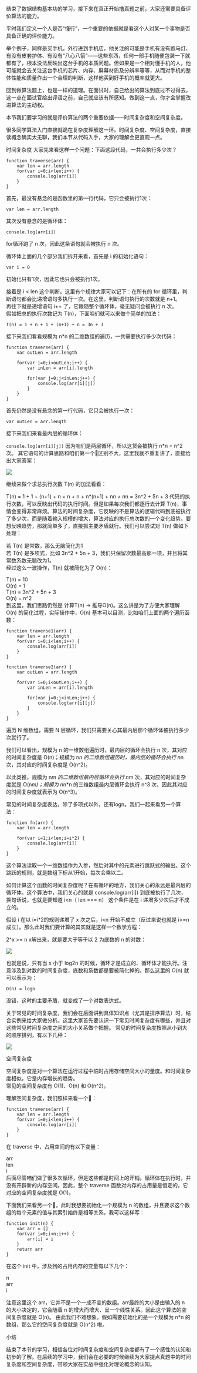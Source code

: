 结束了数据结构基本功的学习，接下来在真正开始撸真题之前，大家还需要具备评价算法的能力。

平时我们定义一个人是否“懂行”，一个重要的依据就是看这个人对某一个事物是否具备正确的评价能力。

举个例子，同样是买手机，外行进到手机店，他关注的可能是手机有没有跑马灯、有没有皮套护体、有没有“八心八箭”——这些东西，任何一部手机随便包装一下就都有了，根本没法反映出这台手机的本质问题。但如果是一个相对懂手机的人，他可能就会去关注这台手机的芯片、内存、屏幕材质及分辨率等等，从而对手机的整体性能和质量作出一个合理的判断，这样他买到好手机的概率就更大。

回到做算法题上，也是一样的道理。在面试时，自己给出的算法到底过不过得去，这一点在面试官给出评语之前，自己就应该有所感知。做到这一点，你才会掌握改进算法的主动权。

本节我们要学习的就是评价算法的两个重要依据——时间复杂度和空间复杂度。

很多同学算法入门直接就跪在复杂度理解这一环。时间复杂度、空间复杂度，直接读概念确实太无聊，我们本节从代码入手，大家的理解会更直观一点。

时间复杂度
大家先来看这样一个问题：下面这段代码，一共会执行多少次？
```
function traverse(arr) {
    var len = arr.length
    for(var i=0;i<len;i++) {
        console.log(arr[i])
    }
}
```
首先，最没有悬念的是函数里的第一行代码，它只会被执行1次：

`var len = arr.length`

其次没有悬念的是循环体：

`console.log(arr[i])`

for循环跑了 n 次，因此这条语句就会被执行 n 次。

循环体上面的几个部分我们拆开来看，首先是 i 的初始化语句：

`var i = 0`

初始化只有1次，因此它也只会被执行1次。

接着是 i < len 这个判断。这里有个规律大家可以记下：在所有的 for 循环里，判断语句都会比递增语句多执行一次。在这里，判断语句执行的次数就是 n+1。  
再往下就是递增语句 i++ 了，它跟随整个循环体，毫无疑问会被执行 n 次。  
假如把总的执行次数记为 T(n)，下面咱们就可以来做个简单的加法：  

`T(n) = 1 + n + 1 + (n+1) + n = 3n + 3`

接下来我们看看规模为 n*n 的二维数组的遍历，一共需要执行多少次代码：
```
function traverse(arr) {
    var outLen = arr.length

    for(var i=0;i<outLen;i++) {
        var inLen = arr[i].length

        for(var j=0;j<inLen;j++) { 
            console.log(arr[i][j])
        }
    }
}
```
首先仍然是没有悬念的第一行代码，它只会被执行一次：

`var outLen = arr.length`

接下来我们来看最内层的循环体：

`console.log(arr[i][j])`
因为咱们是两层循环，所以这货会被执行 n*n = n^2 次。
其它语句的计算思路和咱们第一个🌰区别不大，这里我就不重复讲了，直接给出大家答案：

![](https://user-gold-cdn.xitu.io/2020/4/6/1714f38044f931dd?imageView2/0/w/1280/h/960/format/webp/ignore-error/1)

继续来做个求总执行次数 T(n) 的加法看看：

T(n) = 1 + 1 + (n+1) + n + n + n + n*(n+1) + n*n + n*n = 3n^2 + 5n + 3
代码的执行次数，可以反映出代码的执行时间。但是如果每次我们都逐行去计算 T(n)，事情会变得非常麻烦。算法的时间复杂度，它反映的不是算法的逻辑代码到底被执行了多少次，而是随着输入规模的增大，算法对应的执行总次数的一个变化趋势。要想反映趋势，那就简单多了，直接抓主要矛盾就行。我们可以尝试对 T(n) 做如下处理：

若 T(n) 是常数，那么无脑简化为1  
若 T(n) 是多项式，比如 3n^2 + 5n + 3，我们只保留次数最高那一项，并且将其常数系数无脑改为1。  
经过这么一波操作，T(n) 就被简化为了 O(n)：

T(n) = 10    
O(n) = 1  
T(n) = 3n^2 + 5n + 3  
O(n) = n^2  
到这里，我们思路仍然是 计算T(n) -> 推导O(n)。这么讲是为了方便大家理解 O(n) 的简化过程，实际操作中，O(n) 基本可以目测，比如咱们上面的两个遍历函数：
```
function traverse1(arr) {
    var len = arr.length
    for(var i=0;i<len;i++) {
        console.log(arr[i])
    }
}

function traverse2(arr) {
    var outLen = arr.length

    for(var i=0;i<outLen;i++) {
        var inLen = arr[i].length

        for(var j=0;j<inLen;j++) { 
            console.log(arr[i][j])
        }
    }
}
```
遍历 N 维数组，需要 N 层循环，我们只需要关心其最内层那个循环体被执行多少次就行了。

我们可以看出，规模为 n 的一维数组遍历时，最内层的循环会执行 n 次，其对应的时间复杂度是 O(n)；规模为 n*n 的二维数组遍历时，最内层的循环会执行 n*n 次，其对应的时间复杂度是 O(n^2)。

以此类推，规模为 n*m 的二维数组最内层循环会执行 n*m 次，其对应的时间复杂度就是 O(n*m)；规模为 n*n*n 的三维数组最内层循环会执行 n^3 次，因此其对应的时间复杂度就表示为 O(n^3)。

常见的时间复杂度表达，除了多项式以外，还有logn。我们一起来看另一个算法：
```
function fn(arr) {
    var len = arr.length  
    
    for(var i=1;i<len;i=i*2) {
        console.log(arr[i])
    }
}
```
这个算法读取一个一维数组作为入参，然后对其中的元素进行跳跃式的输出。这个跳跃的规则，就是数组下标从1开始，每次会乘以二。

如何计算这个函数的时间复杂度呢？在有循环的地方，我们关心的永远是最内层的循环体。这个算法中，我们关心的就是 console.log(arr[i]) 到底被执行了几次，换句话说，也就是要知道 i<n（ len === n） 这个条件是在 i 递增多少次后才不成立的。

假设 i 在以 i=i*2的规则递增了 x 次之后，i<n 开始不成立（反过来说也就是 i>=n 成立）。那么此时我们要计算的其实就是这样一个数学方程：

2^x >= n
x解出来，就是要大于等于以 2 为底数的 n 的对数：

![](https://user-gold-cdn.xitu.io/2020/4/6/1714f5c2b41495c3?imageView2/0/w/1280/h/960/format/webp/ignore-error/1)

也就是说，只有当 x 小于 log2n 的时候，循环才是成立的、循环体才能执行。注意涉及到对数的时间复杂度，底数和系数都是要被简化掉的。那么这里的 O(n) 就可以表示为：

`O(n) = logn`

没错，这时的主要矛盾，就变成了一个对数表达式。

关于常见的时间复杂度，我们会在后面讲到具体知识点（尤其是排序算法）时，结合实例来给大家做分析。这里大家首先要认识一下常见时间复杂度有哪些，并且对这些常见时间复杂度之间的大小关系做个把握。
常见的时间复杂度按照从小到大的顺序排列，有以下几种：

![](https://user-gold-cdn.xitu.io/2020/4/6/1714f67c52dc8d15?imageView2/0/w/1280/h/960/format/webp/ignore-error/1)

空间复杂度  

空间复杂度是对一个算法在运行过程中临时占用存储空间大小的量度。和时间复杂度相似，它是内存增长的趋势。  
常见的空间复杂度有 O(1)、O(n) 和 O(n^2)。

理解空间复杂度，我们照样来看一个🌰：
```
function traverse(arr) {
    var len = arr.length
    for(var i=0;i<len;i++) {
        console.log(arr[i])
    }
}
```
在 traverse 中，占用空间的有以下变量：

arr    
len   
i    
后面尽管咱们做了很多次循环，但是这些都是时间上的开销。循环体在执行时，并没有开辟新的内存空间。因此，整个 traverse 函数对内存的占用量是恒定的，它对应的空间复杂度就是 O(1)。

下面我们来看另一个🌰，此时我想要初始化一个规模为 n 的数组，并且要求这个数组的每个元素的值与其索引始终是相等关系，我可以这样写：
```
function init(n) {
    var arr = []
    for(var i=0;i<n;i++) {
        arr[i] = i
    }
    return arr
}
```
在这个 init 中，涉及到的占用内存的变量有以下几个：

n   
arr  
i  

注意这里这个 arr，它并不是一个一成不变的数组。arr最终的大小是由输入的 n 的大小决定的，它会随着 n 的增大而增大、呈一个线性关系。因此这个算法的空间复杂度就是 O(n)。
由此我们不难想象，假如需要初始化的是一个规模为 n*n 的数组，那么它的空间复杂度就是 O(n^2) 啦。

小结

结束了本节的学习，相信各位对时间复杂度和空间复杂度都有了一个感性的认知和初步的了解。在后续的学习中，我们会在必要的时候继续为大家提点真题中的时间复杂度和空间复杂度，带领大家在实战中强化对理论概念的认知。